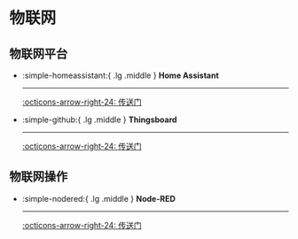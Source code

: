 # __物联网__

## __物联网平台__

<div class="grid cards" markdown>

-   :simple-homeassistant:{ .lg .middle } __Home Assistant__

    ---

    [:octicons-arrow-right-24: <a href="https://www.home-assistant.io/" target="_blank"> 传送门 </a>](#)

-   :simple-github:{ .lg .middle } __Thingsboard__

    ---

    [:octicons-arrow-right-24: <a href="https://thingsboard.io/" target="_blank"> 传送门 </a>](#)

</div>

## __物联网操作__

<div class="grid cards" markdown>

-   :simple-nodered:{ .lg .middle } __Node-RED__

    ---

    [:octicons-arrow-right-24: <a href="https://nodered.org/" target="_blank"> 传送门 </a>](#)

</div>
